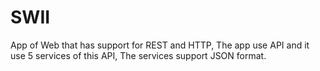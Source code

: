 # SWII 
App of Web that has support for REST and HTTP, The app use API and it use 5 services of this API, The services support JSON format.
